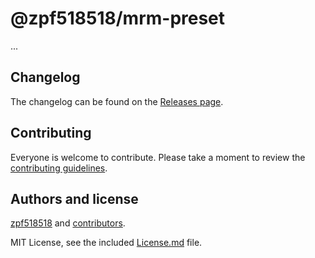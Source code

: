 # @zpf518518/mrm-preset

...

## Changelog

The changelog can be found on the [Releases page](https://github.com/dailycode365/mrm-preset/releases).

## Contributing

Everyone is welcome to contribute. Please take a moment to review the [contributing guidelines](Contributing.md).

## Authors and license

[zpf518518](https://github.com/dailycode365/mrm-preset.git) and [contributors](https://github.com/dailycode365/mrm-preset/graphs/contributors).

MIT License, see the included [License.md](License.md) file.

